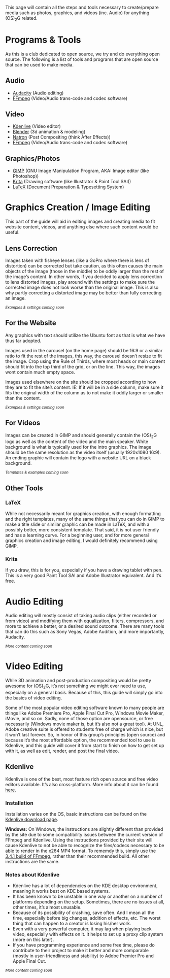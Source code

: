 This page will contain all the steps and tools necessary to
create/prepare media such as photos, graphics, and videos (inc. Audio)
for anything (OS)<sub>2</sub>G related.

# Programs & Tools

As this is a club dedicated to open source, we try and do everything
open source. The following is a list of tools and programs that are open
source that can be used to make media.

## Audio

  - [Audacity](https://www.audacityteam.org/) (Audio editing)
  - [FFmpeg](https://www.ffmpeg.org/) (Video/Audio trans-code and codec
    software)

## Video

  - [Kdenlive](https://kdenlive.org/) (Video editor)
  - [Blender](https://www.blender.org/) (3d animation & modeling)
  - [Natron](https://natron.fr/) (Post Compositing (think After
    Effects))
  - [FFmpeg](https://www.ffmpeg.org/) (Video/Audio trans-code and codec
    software)

## Graphics/Photos

  - [GIMP](https://www.gimp.org/) (GNU Image Manipulation Program, AKA:
    Image editor (like Photoshop))
  - [Krita](https://krita.org/en/) (Drawing software (like Illustrator &
    Paint Tool SAI))
  - [LaTeX](https://www.latex-project.org/) (Document Preparation &
    Typesetting System)

# Graphics Creation / Image Editing

This part of the guide will aid in editing images and creating media to
fit website content, videos, and anything else where such content would
be useful.

## Lens Correction

Images taken with fisheye lenses (like a GoPro where there is lens of
distortion) can be corrected but take caution, as this often causes the
main objects of the image (those in the middle) to be oddly larger than
the rest of the image’s content. In other words, if you decided to apply
lens correction to lens distorted images, play around with the settings
to make sure the corrected image does not look worse than the original
image. This is also why partly correcting a distorted image may be
better than fully correcting an image.

<small>*Examples & settings coming soon*</small>

## For the Website

Any graphics with text should utilize the Ubuntu font as that is what we
have thus far adopted.

Images used in the carousel (on the home page) should be 16:9 or a
similar ratio to fit the rest of the images, this way, the carousel
doesn’t resize to fit the image. Crop using the Rule of Thirds, where
most heads or main content should fit into the top third of the grid, or
on the line. This way, the images wont contain much empty space.

Images used elsewhere on the site should be cropped according to how
they are to fit the site’s content. IE: If it will be in a side column,
make sure it fits the original width of the column as to not make it
oddly larger or smaller than the content.

<small>*Examples & settings coming soon*</small>

## For Videos

Images can be created in GIMP and should generally contain the
(OS)<sub>2</sub>G logo as well as the content of the video and the main
speaker. White background is what is typically used for the intro
graphics. The image should be the same resolution as the video itself
(usually 1920x1080 16:9). An ending graphic will contain the logo with a
website URL on a black background.

<small>*Templates & examples coming soon*</small>

## Other Tools

### LaTeX

While not necessarily meant for graphics creation, with enough
formatting and the right templates, many of the same things that you can
do in GIMP to make a title slide or similar graphic can be made in
LaTeX, and with a possibly better, more consistent template. That said,
it is not user friendly and has a learning curve. For a beginning user,
and for more general graphics creation and image editing, I would
definitely recommend using GIMP.

### Krita

If you draw, this is for you, especially if you have a drawing tablet
with pen. This is a very good Paint Tool SAI and Adobe Illustrator
equivalent. And it’s free.

# Audio Editing

Audio editing will mostly consist of taking audio clips (either recorded
or from video) and modifying them with equalization, filters,
compressors, and more to achieve a better, or a desired sound outcome.
There are many tools that can do this such as Sony Vegas, Adobe
Audition, and more importantly, Audacity.

<small>*More content coming soon*</small>

# Video Editing

While 3D animation and post-production compositing would be pretty
awesome for (OS)<sub>2</sub>G, it’s not something we might ever need to
use, especially on a general basis. Because of this, this guide will
simply go into the basics of video editing.

Some of the most popular video editing software known to many people are
things like Adobe Premiere Pro, Apple Final Cut Pro, Windows Movie
Maker, iMovie, and so on. Sadly, none of those option are opensource, or
free necessarily (Windows movie maker is, but it’s also not a great
tool). At UNL, Adobe creative suite is offered to students free of
charge which is nice, but it won’t last forever. So, in honor of this
group’s principles (open source) and because it’s the most affordable
option, the recommended tool to use is Kdenlive, and this guide will
cover it from start to finish on how to get set up with it, as well as
edit, render, and post the final video.

## Kdenlive

Kdenlive is one of the best, most feature rich open source and free
video editors available. It’s also cross-platform. More info about it
can be found [here](https://userbase.kde.org/Kdenlive).

### Installation

Installation varies on the OS, basic instructions can be found on the
[Kdenlive download page](https://kdenlive.org/download/).

**Windows:** On Windows, the instructions are slightly different than
provided by the site due to some compatibility issues between the
current version of FFmpeg and Kdenlive. Using the instructions provided
by their site will cause Kdenlive to not be able to recognize the
files/codecs necessary to be able to render in the x264 MP4 format. To
rememdy this, simply use the [3.4.1 build of
FFmpeg](https://ffmpeg.zeranoe.com/builds/win64/shared/ffmpeg-3.4.1-win64-shared.zip),
rather than their recommended build. All other instructions are the
same.

### Notes about Kdenlive

  - Kdenlive has a lot of dependencies on the KDE desktop environment,
    meaning it works best on KDE based systems.
  - It has been known to be unstable in one way or another on a number
    of platforms depending on the setup. Sometimes, there are no issues
    at all, other times, it’s almost unusable.
  - Because of its possibility of crashing, save often. And I mean all
    the time, especially before big changes, addition of effects, etc.
    The worst thing that can happen to a creator is losing his/her work.
  - Even with a very powerful computer, it may lag when playing back
    video, especially with effects on it. It helps to set up a proxy
    clip system (more on this later).
  - If you have programming experience and some free time, please do
    contribute to their project to make it better and more comparable
    (mostly in user-friendliness and stability) to Adobe Premier Pro and
    Apple Final Cut.

<small>*More content coming soon*</small>
